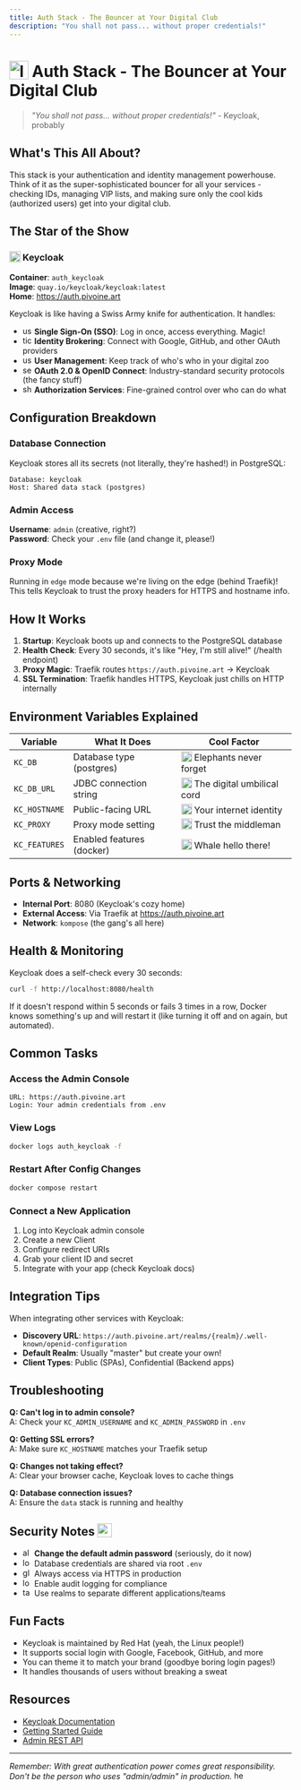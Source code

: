 ```yaml
---
title: Auth Stack - The Bouncer at Your Digital Club
description: "You shall not pass... without proper credentials!"
---
```


# <img src="https://game-icons.net/icons/000000/transparent/1x1/lorc/padlock.svg" alt="lock" style="display:inline; width:1.2em; height:1.2em; vertical-align:-0.15em;"> Auth Stack - The Bouncer at Your Digital Club

> *"You shall not pass... without proper credentials!"* - Keycloak, probably

## What's This All About?

This stack is your authentication and identity management powerhouse. Think of it as the super-sophisticated bouncer for all your services - checking IDs, managing VIP lists, and making sure only the cool kids (authorized users) get into your digital club.

## The Star of the Show

### <img src="https://game-icons.net/icons/000000/transparent/1x1/delapouite/theater.svg" alt="theater" style="display:inline; width:1.2em; height:1.2em; vertical-align:-0.15em;"> Keycloak

**Container**: `auth_keycloak`  
**Image**: `quay.io/keycloak/keycloak:latest`  
**Home**: https://auth.pivoine.art

Keycloak is like having a Swiss Army knife for authentication. It handles:
- <img src="https://game-icons.net/icons/000000/transparent/1x1/delapouite/person.svg" alt="user" style="display:inline; width:1.2em; height:1.2em; vertical-align:-0.15em;"> **Single Sign-On (SSO)**: Log in once, access everything. Magic!
- <img src="https://game-icons.net/icons/000000/transparent/1x1/delapouite/ticket.svg" alt="ticket" style="display:inline; width:1.2em; height:1.2em; vertical-align:-0.15em;"> **Identity Brokering**: Connect with Google, GitHub, and other OAuth providers
- <img src="https://game-icons.net/icons/000000/transparent/1x1/delapouite/three-friends.svg" alt="users" style="display:inline; width:1.2em; height:1.2em; vertical-align:-0.15em;"> **User Management**: Keep track of who's who in your digital zoo
- <img src="https://game-icons.net/icons/000000/transparent/1x1/lorc/locked-fortress.svg" alt="security" style="display:inline; width:1.2em; height:1.2em; vertical-align:-0.15em;"> **OAuth 2.0 & OpenID Connect**: Industry-standard security protocols (the fancy stuff)
- <img src="https://game-icons.net/icons/000000/transparent/1x1/lorc/shield.svg" alt="shield" style="display:inline; width:1.2em; height:1.2em; vertical-align:-0.15em;"> **Authorization Services**: Fine-grained control over who can do what

## Configuration Breakdown

### Database Connection
Keycloak stores all its secrets (not literally, they're hashed!) in PostgreSQL:
```
Database: keycloak
Host: Shared data stack (postgres)
```

### Admin Access
**Username**: `admin` (creative, right?)  
**Password**: Check your `.env` file (and change it, please!)

### Proxy Mode
Running in `edge` mode because we're living on the edge (behind Traefik)! This tells Keycloak to trust the proxy headers for HTTPS and hostname info.

## How It Works

1. **Startup**: Keycloak boots up and connects to the PostgreSQL database
2. **Health Check**: Every 30 seconds, it's like "Hey, I'm still alive!" (/health endpoint)
3. **Proxy Magic**: Traefik routes `https://auth.pivoine.art` → Keycloak
4. **SSL Termination**: Traefik handles HTTPS, Keycloak just chills on HTTP internally

## Environment Variables Explained

| Variable | What It Does | Cool Factor |
|----------|-------------|-------------|
| `KC_DB` | Database type (postgres) | <img src="https://game-icons.net/icons/000000/transparent/1x1/delapouite/elephant.svg" alt="elephant" style="display:inline; width:1.2em; height:1.2em; vertical-align:-0.15em;"> Elephants never forget |
| `KC_DB_URL` | JDBC connection string | <img src="https://game-icons.net/icons/000000/transparent/1x1/delapouite/plug.svg" alt="plug" style="display:inline; width:1.2em; height:1.2em; vertical-align:-0.15em;"> The digital umbilical cord |
| `KC_HOSTNAME` | Public-facing URL | <img src="https://game-icons.net/icons/000000/transparent/1x1/delapouite/globe.svg" alt="globe" style="display:inline; width:1.2em; height:1.2em; vertical-align:-0.15em;"> Your internet identity |
| `KC_PROXY` | Proxy mode setting | <img src="https://game-icons.net/icons/000000/transparent/1x1/delapouite/theater.svg" alt="proxy" style="display:inline; width:1.2em; height:1.2em; vertical-align:-0.15em;"> Trust the middleman |
| `KC_FEATURES` | Enabled features (docker) | <img src="https://game-icons.net/icons/000000/transparent/1x1/lorc/whale-tail.svg" alt="docker" style="display:inline; width:1.2em; height:1.2em; vertical-align:-0.15em;"> Whale hello there! |

## Ports & Networking

- **Internal Port**: 8080 (Keycloak's cozy home)
- **External Access**: Via Traefik at https://auth.pivoine.art
- **Network**: `kompose` (the gang's all here)

## Health & Monitoring

Keycloak does a self-check every 30 seconds:
```bash
curl -f http://localhost:8080/health
```
If it doesn't respond within 5 seconds or fails 3 times in a row, Docker knows something's up and will restart it (like turning it off and on again, but automated).

## Common Tasks

### Access the Admin Console
```
URL: https://auth.pivoine.art
Login: Your admin credentials from .env
```

### View Logs
```bash
docker logs auth_keycloak -f
```

### Restart After Config Changes
```bash
docker compose restart
```

### Connect a New Application
1. Log into Keycloak admin console
2. Create a new Client
3. Configure redirect URIs
4. Grab your client ID and secret
5. Integrate with your app (check Keycloak docs)

## Integration Tips

When integrating other services with Keycloak:
- **Discovery URL**: `https://auth.pivoine.art/realms/{realm}/.well-known/openid-configuration`
- **Default Realm**: Usually "master" but create your own!
- **Client Types**: Public (SPAs), Confidential (Backend apps)

## Troubleshooting

**Q: Can't log in to admin console?**  
A: Check your `KC_ADMIN_USERNAME` and `KC_ADMIN_PASSWORD` in `.env`

**Q: Getting SSL errors?**  
A: Make sure `KC_HOSTNAME` matches your Traefik setup

**Q: Changes not taking effect?**  
A: Clear your browser cache, Keycloak loves to cache things

**Q: Database connection issues?**  
A: Ensure the `data` stack is running and healthy

## Security Notes <img src="https://game-icons.net/icons/000000/transparent/1x1/lorc/locked-fortress.svg" alt="security" style="display:inline; width:1.2em; height:1.2em; vertical-align:-0.15em;">

- <img src="https://game-icons.net/icons/000000/transparent/1x1/delapouite/siren.svg" alt="alert" style="display:inline; width:1.2em; height:1.2em; vertical-align:-0.15em;"> **Change the default admin password** (seriously, do it now)
- <img src="https://game-icons.net/icons/000000/transparent/1x1/lorc/padlock.svg" alt="lock" style="display:inline; width:1.2em; height:1.2em; vertical-align:-0.15em;"> Database credentials are shared via root `.env`
- <img src="https://game-icons.net/icons/000000/transparent/1x1/delapouite/globe.svg" alt="globe" style="display:inline; width:1.2em; height:1.2em; vertical-align:-0.15em;"> Always access via HTTPS in production
- <img src="https://game-icons.net/icons/000000/transparent/1x1/delapouite/scroll-unfurled.svg" alt="log" style="display:inline; width:1.2em; height:1.2em; vertical-align:-0.15em;"> Enable audit logging for compliance
- <img src="https://game-icons.net/icons/000000/transparent/1x1/delapouite/archery-target.svg" alt="target" style="display:inline; width:1.2em; height:1.2em; vertical-align:-0.15em;"> Use realms to separate different applications/teams

## Fun Facts

- Keycloak is maintained by Red Hat (yeah, the Linux people!)
- It supports social login with Google, Facebook, GitHub, and more
- You can theme it to match your brand (goodbye boring login pages!)
- It handles thousands of users without breaking a sweat

## Resources

- [Keycloak Documentation](https://www.keycloak.org/documentation)
- [Getting Started Guide](https://www.keycloak.org/guides#getting-started)
- [Admin REST API](https://www.keycloak.org/docs-api/latest/rest-api/)

---

*Remember: With great authentication power comes great responsibility. Don't be the person who uses "admin/admin" in production.* <img src="https://game-icons.net/icons/000000/transparent/1x1/lorc/superhero.svg" alt="hero" style="display:inline; width:1.2em; height:1.2em; vertical-align:-0.15em;">
